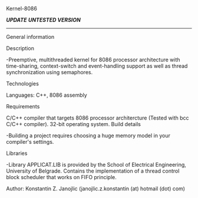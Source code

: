 Kernel-8086

***UPDATE***
***UNTESTED VERSION***
******************

General information

Description

-Preemptive, multithreaded kernel for 8086 processor architecture with time-sharing, context-switch and event-handling support as well as thread synchronization using semaphores.

Technologies

Languages: C++, 8086 assembly

Requirements

C/C++ compiler that targets 8086 processor architercture (Tested with bcc C/C++ compiler).
32-bit operating system.
Build details

-Building a project requires choosing a huge memory model in your compiler's settings.

Libraries

-Library APPLICAT.LIB is provided by the School of Electrical Engineering, University of Belgrade. 
Contains the implementation of a thread control block scheduler that works on FIFO principle.

Author:
Konstantin Z. Janojlic (janojlic.z.konstantin (at) hotmail (dot) com)
